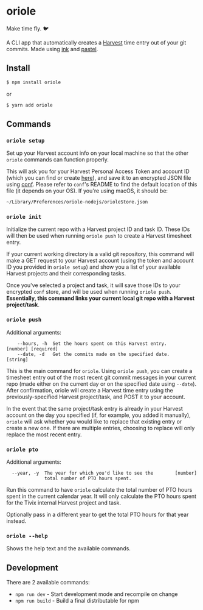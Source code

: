 # oriole

Make time fly. 🐦

A CLI app that automatically creates a [Harvest](https://www.getharvest.com/) time entry out of your git commits.
Made using [ink](https://github.com/vadimdemedes/ink) and [pastel](https://github.com/vadimdemedes/ink).

## Install

```bash
$ npm install oriole
```
or
```bash
$ yarn add oriole
```


## Commands

### `oriole setup`
Set up your Harvest account info on your local machine so that the other `oriole`
commands can function properly.

This will ask you for your Harvest Personal Access Token and account ID (which you can find or create [here](https://id.getharvest.com/developers)), and save it to an encrypted JSON file using [conf](https://github.com/sindresorhus/conf).
Please refer to `conf`'s README to find the default location of this file (it depends on your OS). If you're using macOS, it should be:
```bash
~/Library/Preferences/oriole-nodejs/orioleStore.json
```

### `oriole init`
Initialize the current repo with a Harvest project ID and task ID. These IDs
will then be used when running `oriole push` to create a Harvest timesheet
entry.

If your current working directory is a valid git repository, this command will make a GET request to your Harvest account (using the token and account ID you provided in `oriole setup`) and show you a list of your available Harvest projects and their corresponding tasks.

Once you've selected a project and task, it will save those IDs to your encrypted `conf` store, and will be used when running `oriole push`. **Essentially, this command links your current local git repo with a Harvest project/task**.

### `oriole push`

Additional arguments:
```
	--hours, -h  Set the hours spent on this Harvest entry.    [number] [required]
	--date, -d   Get the commits made on the specified date.              [string]
```
This is the main command for `oriole`. Using `oriole push`, you can create a timesheet entry out of the most recent git commit messages in your current repo
(made either on the current day or on the specified date using `--date`). After confirmation, oriole will create a Harvest time entry using the previously-specified Harvest project/task, and POST it to your account.

In the event that the same project/task entry is already in your Harvest account on the day you specified (if, for example, you added it manually), `oriole` will ask whether you would like to replace that existing entry or create a new one. If there are multiple entries, choosing to replace will only replace the most recent entry.

### `oriole pto`
Additional arguments:
```
  --year, -y  The year for which you'd like to see the		  [number]
			  total number of PTO hours spent.
```

Run this command to have `oriole` calculate the total number of PTO hours spent in the current calendar year. It will only calculate the PTO hours spent for the Tivix internal Harvest project and task.

Optionally pass in a different year to get the total PTO hours for that year instead.

### `oriole --help`
Shows the help text and the available commands.


## Development
There are 2 available commands:

- `npm run dev` - Start development mode and recompile on change
- `npm run build` - Build a final distributable for npm

